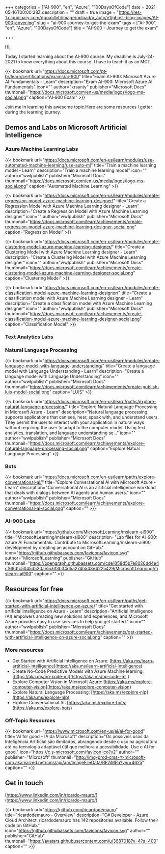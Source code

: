 +++
categories = ["AI-900", "en", "Azure", "100DaysOfCode"]
date = 2021-05-16T00:00:28Z
description = ""
draft = true
image = "https://res-1.cloudinary.com/dgoa5llvh/image/upload/q_auto/v1/ghost-blog-images/AI-900-cover.jpg"
slug = "ai-900-journey-to-get-the-exam"
tags = ["AI-900", "en", "Azure", "100DaysOfCode"]
title = "AI-900 - Journey to get the exam"

+++


Hi,

Today I started learning about the AI-900 course. My deadline is July-24-2021 to know everything about this course. I have to teach it as an MCT.

{{< bookmark url="https://docs.microsoft.com/pt-br/learn/certifications/exams/ai-900" title="Exam AI-900: Microsoft Azure AI Fundamentals - Learn" description="Exam AI-900: Microsoft Azure AI Fundamentals" icon="" author="krsanty" publisher="Microsoft Docs" thumbnail="https://docs.microsoft.com/en-us/media/logos/logo-ms-social.png" caption="AI-900 Exam" >}}

Join me in learning this awesome topic.Here are some resources I getter during the learning journey.

## Demos and Labs on Microsoft Artificial Intelligence



### Azure Machine Learning Labs

{{< bookmark url="https://docs.microsoft.com/en-us/learn/modules/use-automated-machine-learning/use-auto-ml" title="Train a machine learning model - Learn" description="Train a machine learning model" icon="" author="wwlpublish" publisher="Microsoft Docs" thumbnail="https://docs.microsoft.com/en-us/media/logos/logo-ms-social.png" caption="Automated Machine Learning" >}}

{{< bookmark url="https://docs.microsoft.com/en-us/learn/modules/create-regression-model-azure-machine-learning-designer/" title="Create a Regression Model with Azure Machine Learning designer - Learn" description="Create a Regression Model with Azure Machine Learning designer" icon="" author="wwlpublish" publisher="Microsoft Docs" thumbnail="https://docs.microsoft.com/learn/achievements/create-regression-model-azure-machine-learning-designer-social.png" caption="Regression Model" >}}

{{< bookmark url="https://docs.microsoft.com/en-us/learn/modules/create-clustering-model-azure-machine-learning-designer/" title="Create a Clustering Model with Azure Machine Learning designer - Learn" description="Create a Clustering Model with Azure Machine Learning designer" icon="" author="wwlpublish" publisher="Microsoft Docs" thumbnail="https://docs.microsoft.com/learn/achievements/create-clustering-model-azure-machine-learning-designer-social.png" caption="Clustering Model" >}}

{{< bookmark url="https://docs.microsoft.com/en-us/learn/modules/create-classification-model-azure-machine-learning-designer/" title="Create a classification model with Azure Machine Learning designer - Learn" description="Create a classification model with Azure Machine Learning designer" icon="" author="wwlpublish" publisher="Microsoft Docs" thumbnail="https://docs.microsoft.com/learn/achievements/create-classification-model-azure-machine-learning-designer-social.png" caption="Classification Model" >}}

### Text Analytics Labs



### Natural Language Processing

{{< bookmark url="https://docs.microsoft.com/en-us/learn/modules/create-language-model-with-language-understanding/" title="Create a language model with Language Understanding - Learn" description="Create a language model with Language Understanding" icon="" author="wwlpublish" publisher="Microsoft Docs" thumbnail="https://docs.microsoft.com/learn/achievements/create-publish-luis-model-social.png" caption="LUIS" >}}

{{< bookmark url="https://docs.microsoft.com/en-us/learn/paths/explore-natural-language-processing/" title="Explore Natural Language Processing in Microsoft Azure - Learn" description="Natural language processing supports applications that can see, hear, speak with, and understand users. They permit the user to interact with your application in natural ways without requiring the user to adapt to the computer model. Using text analytics, translation, and language understanding se…" icon="" author="wwlpublish" publisher="Microsoft Docs" thumbnail="https://docs.microsoft.com/learn/achievements/explore-natural-language-processing-social.png" caption="Explore Natual Language Processing" >}}

### Bots

{{< bookmark url="https://docs.microsoft.com/en-us/learn/paths/explore-conversational-ai/" title="Explore Conversational AI with Microsoft Azure - Learn" description="Conversational AI is an artificial intelligence workload that deals with dialogs between AI agents and human users." icon="" author="wwlpublish" publisher="Microsoft Docs" thumbnail="https://docs.microsoft.com/learn/achievements/explore-conversational-ai-social.png" caption="" >}}

### AI-900 Labs

{{< bookmark url="https://github.com/MicrosoftLearning/mslearn-ai900" title="MicrosoftLearning/mslearn-ai900" description="Lab files for AI-900: Azure AI Fundamentals. Contribute to MicrosoftLearning/mslearn-ai900 development by creating an account on GitHub." icon="https://github.githubassets.com/favicons/favicon.svg" author="MicrosoftLearning" publisher="GitHub" thumbnail="https://opengraph.githubassets.com/cde1058d5b7e8026dd4e4cf69dfc5045d520ae5c6f3b34d5a274b543e4225429/MicrosoftLearning/mslearn-ai900" caption="" >}}

## Resources for free

{{< bookmark url="https://docs.microsoft.com/en-us/learn/paths/get-started-with-artificial-intelligence-on-azure/" title="Get started with artificial intelligence on Azure - Learn" description="Artificial Intelligence (AI) empowers amazing new solutions and experiences; and Microsoft Azure provides easy to use services to help you get started." icon="" author="wwlpublish" publisher="Microsoft Docs" thumbnail="https://docs.microsoft.com/learn/achievements/get-started-with-artificial-intelligence-on-azure-social.png" caption="" >}}

### More resources

* Get Started with Artificial Intelligence on Azure: [https://aka.ms/learn-artificial-intelligence](https://aka.ms/learn-artificial-intelligence) 
* Create No-Code Predictive Models with Azure Machine learning: [https://aka.ms/no-code-ml](https://aka.ms/no-code-ml )
* Explore Computer Vision in Microsoft Azure: [https://aka.ms/explore-computer-vision](https://aka.ms/explore-computer-vision)
* Explore Natural Language Processing: [https://aka.ms/explore-nlp](https://aka.ms/explore-nlp)
* Explore Conversational AI: [https://aka.ms/explore-bots](https://aka.ms/explore-bots)

### Off-Topic Resources

{{< bookmark url="https://www.microsoft.com/en-us/ai/ai-for-good" title="AI for good – IA da Microsoft" description="Os possíveis usos da Inteligência Artificial são ilimitados, abrangendo desde o uso na agricultura até na tecnologia adaptável útil que melhora a acessibilidade. Use o AI for good." icon="https://c.s-microsoft.com/favicon.ico?v2" author="" publisher="Microsoft" thumbnail="http://img-prod-cms-rt-microsoft-com.akamaized.net/cms/api/am/imageFileData/RE2iMRa?ver=4625" caption="" >}}

## Get in touch

[https://www.linkedin.com/in/ricardo-mauro/](https://www.linkedin.com/in/ricardo-mauro/)

{{< bookmark url="https://github.com/ricardodemauro" title="ricardodemauro - Overview" description="C# Developer - Azure Cloud Architect. ricardodemauro has 142 repositories available. Follow their code on GitHub." icon="https://github.githubassets.com/favicons/favicon.svg" author="" publisher="GitHub" thumbnail="https://avatars.githubusercontent.com/u/3687018?v=4?s=400" caption="" >}}



